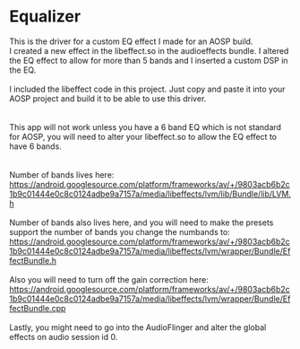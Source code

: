 Equalizer
=========

This is the driver for a custom EQ effect I made for an AOSP build. 
<br>
I created a new effect in the libeffect.so in the audioeffects bundle.  I altered the EQ effect to allow for more than 5 bands and I inserted a custom DSP in the EQ.
<br><br>
I included the libeffect code in this project.  Just copy and paste it into your AOSP project and build it to be able to use this driver.  
<br><br>
This app will not work unless you have a 6 band EQ which is not standard for AOSP, you will need to alter your libeffect.so to allow the EQ effect to have 6 bands.  
<br><br>
Number of bands lives here: 
<br>
https://android.googlesource.com/platform/frameworks/av/+/9803acb6b2c1b9c01444e0c8c0124adbe9a7157a/media/libeffects/lvm/lib/Bundle/lib/LVM.h
<br><br>
Number of bands also lives here, and you will need to make the presets support the number of bands you change the numbands to:
<br>
https://android.googlesource.com/platform/frameworks/av/+/9803acb6b2c1b9c01444e0c8c0124adbe9a7157a/media/libeffects/lvm/wrapper/Bundle/EffectBundle.h
<br><br>
Also you will need to turn off the gain correction here:
<br>
https://android.googlesource.com/platform/frameworks/av/+/9803acb6b2c1b9c01444e0c8c0124adbe9a7157a/media/libeffects/lvm/wrapper/Bundle/EffectBundle.cpp
<br><br>
Lastly, you might need to go into the AudioFlinger and alter the global effects on audio session id 0. 
